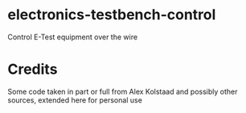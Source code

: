 # electronics-testbench-control
Control E-Test equipment over the wire

# Credits
Some code taken in part or full from Alex Kolstaad and possibly other sources, extended here for personal use
